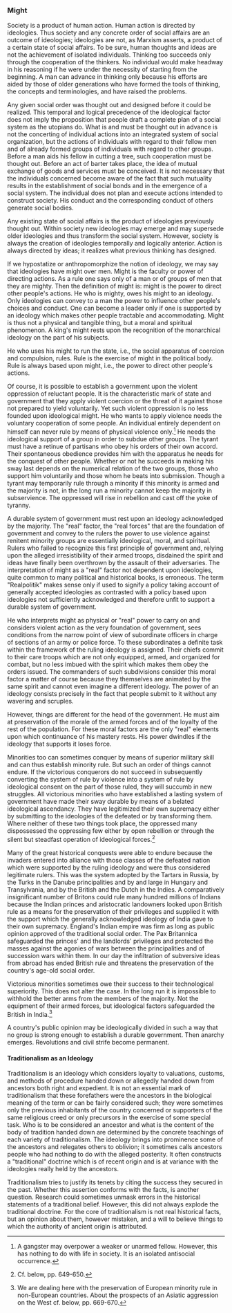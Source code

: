### Might

Society is a product of human action. Human action is directed by ideologies. Thus society and any concrete order of social affairs are an outcome of ideologies; ideologies are not, as Marxism asserts, a product of a certain state of social affairs. To be sure, human thoughts and ideas are not the achievement of isolated individuals. Thinking too succeeds only through the cooperation of the thinkers. No individual would make headway in his reasoning if he were under the necessity of starting from the beginning. A man can advance in thinking only because his efforts are aided by those of older generations who have formed the tools of thinking, the concepts and terminologies, and have raised the problems.

Any given social order was thought out and designed before it could be realized. This temporal and logical precedence of the ideological factor does not imply the proposition that people draft a complete plan of a social system as the utopians do. What is and must be thought out in advance is not the concerting of individual actions into an integrated system of social organization, but the actions of individuals with regard to their fellow men and of already formed groups of individuals with regard to other groups. Before a man aids his fellow in cutting a tree, such cooperation must be thought out. Before an act of barter takes place, the idea of mutual exchange of goods and services must be conceived. It is not necessary that the individuals concerned become aware of the fact that such mutuality results in the establishment of social bonds and in the emergence of a social system. The individual does not plan and execute actions intended to construct society. His conduct and the corresponding conduct of others generate social bodies.

Any existing state of social affairs is the product of ideologies previously thought out. Within society new ideologies may emerge and may supersede older ideologies and thus transform the social system. However, society is always the creation of ideologies temporally and logically anterior. Action is always directed by ideas; it realizes what previous thinking has designed.

If we hypostatize or anthropomorphize the notion of ideology, we may say that ideologies have might over men. Might is the faculty or power of directing actions. As a rule one says only of a man or of groups of men that they are mighty. Then the definition of might is: might is the power to direct other people's actions. He who is mighty, owes his might to an ideology. Only ideologies can convey to a man the power to influence other people's choices and conduct. One can become a leader only if one is supported by an ideology which makes other people tractable and accommodating. Might is thus not a physical and tangible thing, but a moral and spiritual phenomenon. A king's might rests upon the recognition of the monarchical ideology on the part of his subjects.

He who uses his might to run the state, i.e., the social apparatus of coercion and compulsion, rules. Rule is the exercise of might in the political body. Rule is always based upon might, i.e., the power to direct other people's actions.

Of course, it is possible to establish a government upon the violent oppression of reluctant people. It is the characteristic mark of state and government that they apply violent coercion or the threat of it against those not prepared to yield voluntarily. Yet such violent oppression is no less founded upon ideological might. He who wants to apply violence needs the voluntary cooperation of some people. An individual entirely dependent on himself can never rule by means of physical violence only.[^4] He needs the ideological support of a group in order to subdue other groups. The tyrant must have a retinue of partisans who obey his orders of their own accord. Their spontaneous obedience provides him with the apparatus he needs for the conquest of other people. Whether or not he succeeds in making his sway last depends on the numerical relation of the two groups, those who support him voluntarily and those whom he beats into submission. Though a tyrant may temporarily rule through a minority if this minority is armed and the majority is not, in the long run a minority cannot keep the majority in subservience. The oppressed will rise in rebellion and cast off the yoke of tyranny.

A durable system of government must rest upon an ideology acknowledged by the majority. The "real" factor, the "real forces" that are the foundation of government and convey to the rulers the power to use violence against renitent minority groups are essentially ideological, moral, and spiritual. Rulers who failed to recognize this first principle of government and, relying upon the alleged irresistibility of their armed troops, disdained the spirit and ideas have finally been overthrown by the assault of their adversaries. The interpretation of might as a "real" factor not dependent upon ideologies, quite common to many political and historical books, is erroneous. The term "Realpolitik" makes sense only if used to signify a policy taking account of generally accepted ideologies as contrasted with a policy based upon ideologies not sufficiently acknowledged and therefore unfit to support a durable system of government.

He who interprets might as physical or "real" power to carry on and considers violent action as the very foundation of government, sees conditions from the narrow point of view of subordinate officers in charge of sections of an army or police force. To these subordinates a definite task within the framework of the ruling ideology is assigned. Their chiefs commit to their care troops which are not only equipped, armed, and organized for combat, but no less imbued with the spirit which makes them obey the orders issued. The commanders of such subdivisions consider this moral factor a matter of course because they themselves are animated by the same spirit and cannot even imagine a different ideology. The power of an ideology consists precisely in the fact that people submit to it without any wavering and scruples.

However, things are different for the head of the government. He must aim at preservation of the morale of the armed forces and of the loyalty of the rest of the population. For these moral factors are the only "real" elements upon which continuance of his mastery rests. His power dwindles if the ideology that supports it loses force.

Minorities too can sometimes conquer by means of superior military skill and can thus establish minority rule. But such an order of things cannot endure. If the victorious conquerors do not succeed in subsequently converting the system of rule by violence into a system of rule by ideological consent on the part of those ruled, they will succumb in new struggles. All victorious minorities who have established a lasting system of government have made their sway durable by means of a belated ideological ascendancy. They have legitimized their own supremacy either by submitting to the ideologies of the defeated or by transforming them. Where neither of these two things took place, the oppressed many dispossessed the oppressing few either by open rebellion or through the silent but steadfast operation of ideological forces.[^5]

Many of the great historical conquests were able to endure because the invaders entered into alliance with those classes of the defeated nation which were supported by the ruling ideology and were thus considered legitimate rulers. This was the system adopted by the Tartars in Russia, by the Turks in the Danube principalities and by and large in Hungary and Transylvania, and by the British and the Dutch in the Indies. A comparatively insignificant number of Britons could rule many hundred millions of Indians because the Indian princes and aristocratic landowners looked upon British rule as a means for the preservation of their privileges and supplied it with the support which the generally acknowledged ideology of India gave to their own supremacy. England's Indian empire was firm as long as public opinion approved of the traditional social order. The Pax Britannica safeguarded the princes' and the landlords' privileges and protected the masses against the agonies of wars between the principalities and of succession wars within them. In our day the infiltration of subversive ideas from abroad has ended British rule and threatens the preservation of the country's age-old social order.

Victorious minorities sometimes owe their success to their technological superiority. This does not alter the case. In the long run it is impossible to withhold the better arms from the members of the majority. Not the equipment of their armed forces, but ideological factors safeguarded the British in India.[^6]

A country's public opinion may be ideologically divided in such a way that no group is strong enough to establish a durable government. Then anarchy emerges. Revolutions and civil strife become permanent.

#### Traditionalism as an Ideology

Traditionalism is an ideology which considers loyalty to valuations, customs, and methods of procedure handed down or allegedly handed down from ancestors both right and expedient. It is not an essential mark of traditionalism that these forefathers were the ancestors in the biological meaning of the term or can be fairly considered such; they were sometimes only the previous inhabitants of the country concerned or supporters of the same religious creed or only precursors in the exercise of some special task. Who is to be considered an ancestor and what is the content of the body of tradition handed down are determined by the concrete teachings of each variety of traditionalism. The ideology brings into prominence some of the ancestors and relegates others to oblivion; it sometimes calls ancestors people who had nothing to do with the alleged posterity. It often constructs a "traditional" doctrine which is of recent origin and is at variance with the ideologies really held by the ancestors.

Traditionalism tries to justify its tenets by citing the success they secured in the past. Whether this assertion conforms with the facts, is another question. Research could sometimes unmask errors in the historical statements of a traditional belief. However, this did not always explode the traditional doctrine. For the core of traditionalism is not real historical facts, but an opinion about them, however mistaken, and a will to believe things to which the authority of ancient origin is attributed.


[^4]: A gangster may overpower a weaker or unarmed fellow. However, this has nothing to do with life in society. It is an isolated antisocial occurrence.

[^5]: Cf. below, pp. 649-650.

[^6]: We are dealing here with the preservation of European minority rule in non-European countries. About the prospects of an Asiatic aggression on the West cf. below, pp. 669-670.
